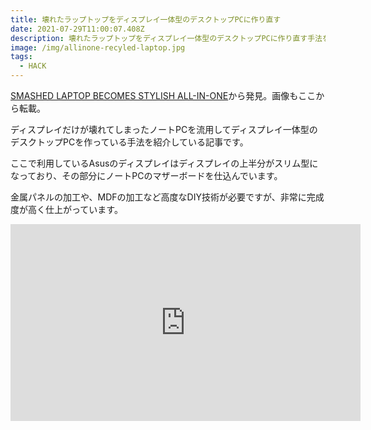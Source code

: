 ```yaml
---
title: 壊れたラップトップをディスプレイ一体型のデスクトップPCに作り直す
date: 2021-07-29T11:00:07.408Z
description: 壊れたラップトップをディスプレイ一体型のデスクトップPCに作り直す手法を紹介します。
image: /img/allinone-recyled-laptop.jpg
tags:
  - HACK
---
```

[SMASHED LAPTOP BECOMES STYLISH ALL-IN-ONE](https://hackaday.com/2020/03/08/smashed-laptop-becomes-stylish-all-in-one/)から発見。画像もここから転載。

ディスプレイだけが壊れてしまったノートPCを流用してディスプレイ一体型のデスクトップPCを作っている手法を紹介している記事です。

ここで利用しているAsusのディスプレイはディスプレイの上半分がスリム型になっており、その部分にノートPCのマザーボードを仕込んでいます。

金属パネルの加工や、MDFの加工など高度なDIY技術が必要ですが、非常に完成度が高く仕上がっています。

<iframe width="560" height="315" src="https://www.youtube.com/embed/8jeLCQ62vFk" frameborder="0" allow="accelerometer; autoplay; clipboard-write; encrypted-media; gyroscope; picture-in-picture" allowfullscreen></iframe>


